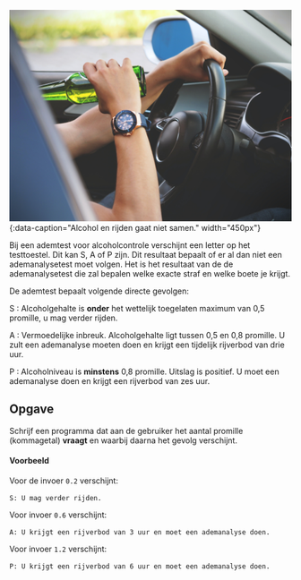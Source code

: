 ![Alcohol in het verkeer](media/drinking_driving.jpg "Alcohol in het verkeer"){:data-caption="Alcohol en rijden gaat niet samen." width="450px"}

Bij een ademtest voor alcoholcontrole verschijnt een letter op het testtoestel. Dit kan S, A of P zijn. Dit resultaat bepaalt of er al dan niet een ademanalysetest moet volgen. Het is het resultaat van de de ademanalysetest die zal bepalen welke exacte straf en welke boete je krijgt. 

De ademtest bepaalt volgende directe gevolgen: 

S
: Alcoholgehalte is **onder** het wettelijk toegelaten maximum van 0,5 promille, u mag verder rijden. 

A
: Vermoedelijke inbreuk. Alcoholgehalte ligt tussen 0,5 en 0,8 promille. U zult een ademanalyse moeten doen en krijgt een tijdelijk rijverbod van drie uur.

P
: Alcoholniveau is **minstens** 0,8 promille. Uitslag is positief. U moet een ademanalyse doen en krijgt een rijverbod van zes uur. 

## Opgave
Schrijf een programma dat aan de gebruiker het aantal promille (kommagetal) **vraagt** en waarbij daarna het gevolg verschijnt. 

#### Voorbeeld
Voor de invoer `0.2` verschijnt:
```
S: U mag verder rijden. 
```
Voor invoer `0.6` verschijnt:
```
A: U krijgt een rijverbod van 3 uur en moet een ademanalyse doen. 
```
Voor invoer `1.2` verschijnt:
```
P: U krijgt een rijverbod van 6 uur en moet een ademanalyse doen. 
```